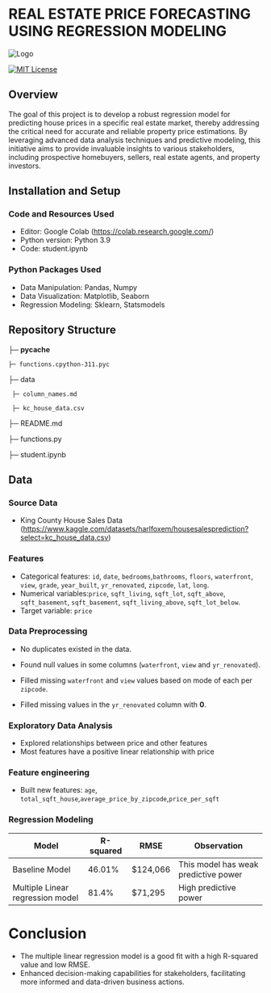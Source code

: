 # REAL  ESTATE PRICE FORECASTING USING REGRESSION MODELING

![Logo](https://assets.everspringpartners.com/dims4/default/3c5694c/2147483647/strip/true/crop/1400x800+0+0/resize/800x457!/format/webp/quality/90/?url=http%3A%2F%2Feverspring-brightspot.s3.us-east-1.amazonaws.com%2Ffe%2F06%2Ff23661be455e97d009c6ae418995%2Freal-estate-finance.jpg)

[![MIT License](https://img.shields.io/badge/License-MIT-green.svg)](https://choosealicense.com/licenses/mit/)
## Overview
The goal of this project is to develop a robust regression model for predicting house prices in a specific real estate market, thereby addressing the critical need for accurate and reliable property price estimations. 
By leveraging advanced data analysis techniques and predictive modeling, this initiative aims to provide invaluable insights to various stakeholders, including prospective homebuyers, sellers, real estate agents, and property investors.

## Installation and Setup
### Code and Resources Used
 - Editor: Google Colab (https://colab.research.google.com/)
-  Python version: Python 3.9
-  Code: student.ipynb
### Python Packages Used
- Data Manipulation: Pandas, Numpy
- Data Visualization: Matplotlib, Seaborn
- Regression Modeling: Sklearn, Statsmodels
  
## Repository Structure
├─ __pycache__

    ├─ functions.cpython-311.pyc
    
├─ data

     ├─ column_names.md
   
     ├─ kc_house_data.csv
   
├─ README.md

├─ functions.py

├─ student.ipynb

## Data
### Source Data
- King County House Sales Data (https://www.kaggle.com/datasets/harlfoxem/housesalesprediction?select=kc_house_data.csv)
### Features
- Categorical features: `id`, `date`, `bedrooms`,`bathrooms`, `floors`, `waterfront`, `view`, `grade`, `year_built`, `yr_renovated`, `zipcode`, `lat`, `long`.
- Numerical variables:`price`, `sqft_living`, `sqft_lot`, `sqft_above`, `sqft_basement`, `sqft_basement`, `sqft_living_above`, `sqft_lot_below`.
- Target variable: `price`
### Data Preprocessing
- No duplicates existed in the data.

- Found null values in some columns (`waterfront`, `view` and `yr_renovated`).

- Filled missing `waterfront` and `view` values based on mode of each per `zipcode`.

- Filled missing values in the `yr_renovated` column with **0**.
   
### Exploratory Data Analysis
- Explored relationships between price and other features
- Most features have a positive linear relationship with price
  
### Feature engineering
- Built new features: `age`, `total_sqft_house`,`average_price_by_zipcode`,`price_per_sqft`

### Regression Modeling
|Model|R-squared|RMSE|Observation|
|------|---------|--------|------------|
|Baseline Model| 46.01% | $124,066 | This model has weak predictive power |
|Multiple Linear regression model| 81.4% | $71,295 | High predictive power |

# Conclusion
- The multiple linear regression model is a good fit with a high R-squared value and low RMSE.
- Enhanced decision-making capabilities for stakeholders, facilitating more informed and data-driven business actions.
